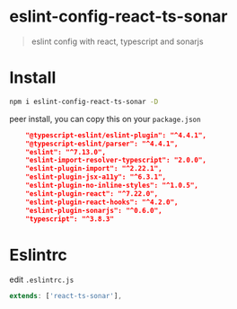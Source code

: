 # eslint-config-react-ts-sonar

> eslint config with react, typescript and sonarjs

# Install

```bash
npm i eslint-config-react-ts-sonar -D
```

peer install, you can copy this on your `package.json`

```json
    "@typescript-eslint/eslint-plugin": "^4.4.1",
    "@typescript-eslint/parser": "^4.4.1",
    "eslint": "^7.13.0",
    "eslint-import-resolver-typescript": "2.0.0",
    "eslint-plugin-import": "^2.22.1",
    "eslint-plugin-jsx-a11y": "^6.3.1",
    "eslint-plugin-no-inline-styles": "^1.0.5",
    "eslint-plugin-react": "^7.22.0",
    "eslint-plugin-react-hooks": "^4.2.0",
    "eslint-plugin-sonarjs": "^0.6.0",
    "typescript": "^3.8.3"
```

# Eslintrc

edit `.eslintrc.js`

```javascript
extends: ['react-ts-sonar'],
```
